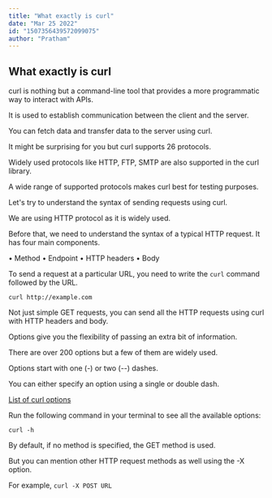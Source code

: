 ```yaml
---
title: "What exactly is curl"
date: "Mar 25 2022"
id: "1507356439572099075"
author: "Pratham"
---
```


## What exactly is curl

<Tweet>

curl is nothing but a command-line tool that provides a more programmatic way to interact with APIs.

</Tweet>

<Tweet>

It is used to establish communication between the client and the server.

You can fetch data and transfer data to the server using curl.

</Tweet>

<Tweet>

It might be surprising for you but curl supports 26 protocols.

Widely used protocols like HTTP, FTP, SMTP are also supported in the curl library.

</Tweet>

<Tweet>

A wide range of supported protocols makes curl best for testing purposes.

</Tweet>

<Tweet>

Let's try to understand the syntax of sending requests using curl.

We are using HTTP protocol as it is widely used.

</Tweet>

<Tweet>

Before that, we need to understand the syntax of a typical HTTP request. It has four main components.

• Method
• Endpoint
• HTTP headers
• Body

</Tweet>

<Tweet>

To send a request at a particular URL, you need to write the `curl` command followed by the URL.

```
curl http://example.com
```

</Tweet>

<Tweet>

Not just simple GET requests, you can send all the HTTP requests using curl with HTTP headers and body.

</Tweet>

<Tweet>

Options give you the flexibility of passing an extra bit of information.

There are over 200 options but a few of them are widely used.

Options start with one (-) or two (--) dashes.

</Tweet>

<Tweet>

You can either specify an option using a single or double dash.

[List of curl options](https://gist.github.com/eneko/dc2d8edd9a4b25c5b0725dd123f98b10)

</Tweet>

<Tweet>

Run the following command in your terminal to see all the available options:

`curl -h`

</Tweet>

<Tweet>

By default, if no method is specified, the GET method is used.

But you can mention other HTTP request methods as well using the -X option.

For example, `curl -X POST URL`

</Tweet>
